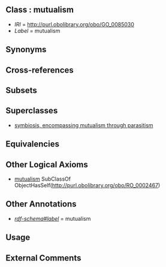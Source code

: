 
## Class : mutualism

 * *IRI* = http://purl.obolibrary.org/obo/GO_0085030
 * *Label* = mutualism

## Synonyms


## Cross-references


## Subsets


## Superclasses

 * [symbiosis, encompassing mutualism through parasitism](../../GO/03/GO_0044403.md)

## Equivalencies


## Other Logical Axioms

 * [mutualism](../../GO/30/GO_0085030.md) SubClassOf ObjectHasSelf(<http://purl.obolibrary.org/obo/RO_0002467>)

## Other Annotations

 * *[rdf-schema#label](../../el/rdf-schema#label.md)* = mutualism

## Usage


## External Comments

